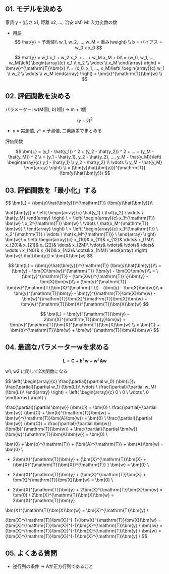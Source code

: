 ## 01. モデルを決める
家賃 y - (広さ x1, 距離 x2, ..., 治安 xM)
M: 入力変数の数

- 用語
$$
\hat{y} = 予測値\\
w_1, w_2, ..., w_M = 重み(weight) \\
b = バイアス = w_0 x x_0
$$

$$
\hat{y} = w_1 x_1 + w_2 x_2 + ... + w_M x_M + b\\
= (w_0, w_1, ..., w_M)\left(
    \begin{array}{c}
      x_1 \\
      x_2 \\
      \vdots \\
      x_M
    \end{array}
  \right)
= \bm{w}^{\mathrm{T}}\bm{x} \\
= (x_0, x_1, ..., x_M)\left(
    \begin{array}{c}
      w_1 \\
      w_2 \\
      \vdots \\
      w_M
    \end{array}
  \right)
= \bm{x}^{\mathrm{T}}\bm{w} \\
$$

## 02. 評価関数を決める
パラメーター: w(M個), b(1個) → m + 1個

$$
(y - \hat{y}) ^ 2 
$$
- y = 実測値, y^ = 予測値, 二乗誤差でまとめる


評価関数

$$
\bm{L} = (y_1 - \hat{y_1}) ^ 2 + (y_2 - \hat{y_2}) ^ 2 + ... + (y_M - \hat{y_M}) ^ 2 \\
= (y_1 - \hat{y_1}, y_2 - \hat{y_2}, ..., y_M - \hat{y_M})\left(
    \begin{array}{c}
      y_1 - \hat{y_1} \\
      y_2 - \hat{y_2} \\
      \vdots \\
      y_M - \hat{y_M}
    \end{array}
  \right) \\
= (\bm{y}\hat{\bm{y}})^{\mathrm{T}} (\bm{y}\hat{\bm{y}})
$$

## 03. 評価関数を「最小化」する
$$
\bm{L} = (\bm{y}\hat{\bm{y}})^{\mathrm{T}} (\bm{y}\hat{\bm{y}})\\

\hat{\bm{y}} = \left(
    \begin{array}{c}
      \hat{y_1} \\
      \hat{y_2} \\
      \vdots \\
      \hat{y_M}
    \end{array}
  \right) \\
= \left(
    \begin{array}{c}
      x_1^{\mathrm{T}} \bm{w} \\
      x_2^{\mathrm{T}} \bm{w} \\
      \vdots \\
      \hat{x_M^{\mathrm{T}} \bm{w}} \\
    \end{array}
  \right) \\
=  \left(
    \begin{array}{c}
      x_1^{\mathrm{T}} \\
      x_2^{\mathrm{T}} \\
      \vdots \\
      \hat{x_M^{\mathrm{T}}} \\
    \end{array}
  \right)
  \bm{w}\\
= \left(
    \begin{array}{c}
      x_{10}& x_{11}& x_{12}& \dots& x_{1M}\\
      x_{20}& x_{21}& x_{22}& \dots& x_{2M}\\
      \vdots&  \vdots& \vdots& \dots& \vdots \\
      x_{N0}& x_{N1}& x_{N2}& \dots& x_{NM}\\
    \end{array}
  \right)
  \bm{w}\\
\hat{\bm{y}} = \bm{X}\bm{w}
$$

$$
\bm{L} = (\bm{y}\hat{\bm{y}})^{\mathrm{T}} (\bm{y}\hat{\bm{y}})\\
= (\bm{y} - \bm{X}\bm{w})^{\mathrm{T}} (\bm{y} - \bm{X}\bm{w})\\
= \{\bm{y}^{\mathrm{T}} - (\bm{Xw})^{\mathrm{T}} \}(\bm{y} - \bm{X}\bm{w})\\
= (\bm{y}^{\mathrm{T}} - \bm{w}^{\mathrm{T}}\bm{X}^{\mathrm{T}})　(\bm{y} - \bm{X}\bm{w})\\
= \bm{y}^{\mathrm{T}}\bm{y} - \bm{y}^{\mathrm{T}}\bm{X}\bm{w} - \bm{w}^{\mathrm{T}}\bm{X}^{\mathrm{T}}\bm{X}\bm{w} + \bm{w}^{\mathrm{T}}\bm{X}^{\mathrm{T}}\bm{X}\bm{w}
$$

$$
\bm{L} = \bm{y}^{\mathrm{T}}\bm{y} - 2\bm{X}^{\mathrm{T}}\bm{y}\bm{w} + \bm{w}^{\mathrm{T}}\bm{X}^{\mathrm{T}}\bm{X}\bm{w} \\
= \bm{C} + \bm{b}^{\mathrm{T}}\bm{w} + \bm{w}^{\mathrm{T}}\bm{A}\bm{w}
$$

## 04. 最適なパラメーターwを求める

$$
\bm{L} = \bm{C} + \bm{b}^{\mathrm{T}}\bm{w} + \bm{w}^{\mathrm{T}}\bm{A}\bm{w}
$$

w1, w2 に関して2次関数になる

$$
\left(
  \begin{array}{c}
    \frac{\partial}{\partial w_0} (\bm{L})\\
    \frac{\partial}{\partial w_1} (\bm{L})\\
    \vdots \\
    \frac{\partial}{\partial w_M} (\bm{L})\\
  \end{array}
\right)
= \left(
  \begin{array}{c}
    0 \\
    0 \\
    \vdots \\
    0
  \end{array}
\right) \\

\frac{\partial}{\partial \bm{w}} (\bm{L}) = \bm{0} \\
\frac{\partial}{\partial \bm{w}} (\bm{C} + \bm{b}^{\mathrm{T}}\bm{w} + \bm{w}^{\mathrm{T}}\bm{A}\bm{w}) = \bm{0} \\
\frac{\partial}{\partial \bm{w}} (\bm{C}) +
\frac{\partial}{\partial \bm{w}} (\bm{b}^{\mathrm{T}}\bm{w}) + 
\frac{\partial}{\partial \bm{w}} (\bm{w}^{\mathrm{T}}\bm{A}\bm{w}) = \bm{0} \\

\bm{0} + \bm{b}^{\mathrm{T}} + (\bm{A}^{\mathrm{T}} + \bm{A})\bm{w} = \bm{0} \\

- 2\bm{X}^{\mathrm{T}}\bm{y} + \{\bm{X}^{\mathrm{T}}\bm{X} + (\bm{X}^{\mathrm{T}}\bm{X})^{\mathrm{T}} \} \bm{w} = \bm{0} \\

- 2\bm{X}^{\mathrm{T}}\bm{y} + (\bm{X}^{\mathrm{T}}\bm{X} + \bm{X}^{\mathrm{T}}\bm{X})\bm{w} = \bm{0} \\
- 2\bm{X}^{\mathrm{T}}\bm{y} + 2\bm{X}^{\mathrm{T}}\bm{X}\bm{w} = \bm{0} \\
2\bm{X}^{\mathrm{T}}\bm{X}\bm{w} = 2\bm{X}^{\mathrm{T}}\bm{y}

\bm{X}^{\mathrm{T}}\bm{X}\bm{w} = \bm{X}^{\mathrm{T}}\bm{y} \\

(\bm{X}^{\mathrm{T}}\bm{X})^{-1}(\bm{X}^{\mathrm{T}}\bm{X})\bm{w} = (\bm{X}^{\mathrm{T}}\bm{X})^{-1}\bm{X}^{\mathrm{T}}\bm{y} \\
\bm{Iw} = (\bm{X}^{\mathrm{T}}\bm{X})^{-1}\bm{X}^{\mathrm{T}}\bm{y} \\
\bm{w} = (\bm{X}^{\mathrm{T}}\bm{X})^{-1}\bm{X}^{\mathrm{T}}\bm{y} \\
$$

## 05. よくある質問

- 逆行列の条件 → Aが正方行列であること